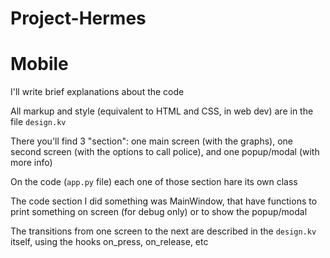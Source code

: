 # Project-Hermes

# Mobile
I'll write brief explanations about the code

All markup and style (equivalent to HTML and CSS, in web dev) are in the file `design.kv`

There you'll find 3 "section": one main screen (with the graphs), one second screen (with the options to call police), and one popup/modal (with more info)

On the code (`app.py` file) each one of those section hare its own class

The code section I did something was MainWindow, that have functions to print something on screen (for debug only) or to show the popup/modal

The transitions from one screen to the next are described in the `design.kv` itself, using the hooks on_press, on_release, etc